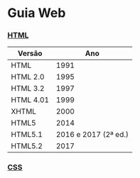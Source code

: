 # Guia Web

### [HTML](./html.md)

| Versão | Ano  |
| ------ | ---- |
|  HTML  | 1991 |
|  HTML 2.0 | 1995 |
|  HTML 3.2 | 1997 |
|  HTML 4.01 | 1999 |
|  XHTML | 2000 |
|  HTML5 | 2014 |
|  HTML5.1 | 2016 e 2017 (2ª ed.) |
|  HTML5.2 | 2017 |

### [CSS](./css.md)
